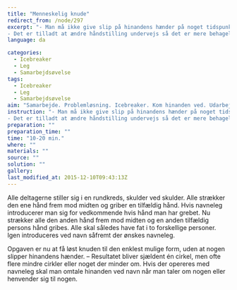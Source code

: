 ```yaml
---
title: "Menneskelig knude"
redirect_from: /node/297
excerpt: "- Man må ikke give slip på hinandens hænder på noget tidspunkt.
- Det er tilladt at ændre håndstilling undervejs så det er mere behageligt, så længe man ikke slipper sin ’makker’."
language: da

categories: 
  - Icebreaker
  - Leg
  - Samarbejdsøvelse
tags: 
  - Icebreaker
  - Leg
  - Samarbejdsøvelse
aim: "Samarbejde. Problemløsning. Icebreaker. Kom hinanden ved. Udarbejdelse af fælles strategi. Kommunikation. Øvelsen kan endvidere anvendes som navneleg."
instruction: "- Man må ikke give slip på hinandens hænder på noget tidspunkt.
- Det er tilladt at ændre håndstilling undervejs så det er mere behageligt, så længe man ikke slipper sin ’makker’."
preparation: ""
preparation_time: ""
time: "10-20 min."
where: ""
materials: ""
source: ""
solution: ""
gallery:
last_modified_at: 2015-12-10T09:43:13Z
---
```

Alle deltagerne stiller sig i en rundkreds, skulder ved skulder. Alle strækker den ene hånd frem mod midten og griber en tilfældig hånd. Hvis navneleg introducerer man sig for vedkommende hvis hånd man har grebet. Nu strækker alle den anden hånd frem mod midten og en anden tilfældig persons hånd gribes. Alle skal således have fat i to forskellige personer. Igen introduceres ved navn såfremt der ønskes navneleg.

Opgaven er nu at få løst knuden til den enklest mulige form, uden at nogen slipper hinandens hænder. – Resultatet bliver sjældent én cirkel, men ofte flere mindre cirkler eller noget der minder om. Hvis der opereres med navneleg skal man omtale hinanden ved navn når man taler om nogen eller henvender sig til nogen.
